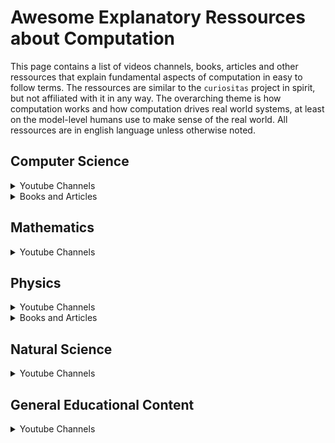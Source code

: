 # Awesome Explanatory Ressources about Computation

This page contains a list of videos channels, books, articles and other
ressources that explain fundamental aspects of computation in easy to follow
terms. The ressources are similar to the `curiositas` project in spirit, but
not affiliated with it in any way.
The overarching theme is how computation works and how computation drives real
world systems, at least on the model-level humans use to make sense of the real
world. All ressources are in english language unless otherwise noted.

## Computer Science

<details><summary>Youtube Channels</summary>
* 📹 [Computerphile](https://www.youtube.com/@Computerphile) - each video (series) takes a computer science topic and visually explains whats going on
* 📹 [LiveOverflow](https://www.youtube.com/@LiveOverflow) - IT security related demonstrations about exploits and vulnerabilities
* 📹 [Reducible](https://www.youtube.com/@Reducible) - algorithms and problem solving in computer science
</details>

<details><summary>Books and Articles</summary>
* 🕮  [The Art of Computer Programming (TAOCP)](https://www-cs-faculty.stanford.edu/~knuth/taocp.html) - monumental book series about computer science in general and massive fundus of algorithms and algorithmic thinking
* 🕮  [Elements of Programming](http://elementsofprogramming.com/) - book showing how the mathematical thinking of algebra translates to data structures and algorithms
* 🕮  [From Mathematics to Generic Programming](https://www.fm2gp.com/) - similar to `Elements of Programming` but a lighter read about the relationship of algebra and algorithms and data structures
</details>

## Mathematics

<details><summary>Youtube Channels</summary>
* 📹 [Numberphile](https://www.youtube.com/@numberphile) - each video (series) takes a mathematical topic and visually explains whats going on
* 📹 [3Blue1Brown](https://www.youtube.com/@3blue1brown) - provides visual proofs for the computational processes behind mathematical concepts
* 📹 [Mathologer](https://www.youtube.com/@Mathologer) - proofs and visualizations of diverse mathematical topics
</details>

## Physics

<details><summary>Youtube Channels</summary>
* 📹 [Urknall, Weltall und das Leben](https://www.youtube.com/@UrknallWeltallLeben) [German] - explanation of physics and astronomy at great depth using plain language
* 📹 [Videowissen](https://www.youtube.com/@videowissen) [German/English] - additional QA sessions and english talks of "Urknall, Weltall und das Leben" content
* 📹 [braintruffle](https://www.youtube.com/@braintruffle) - demonstrates fluid simulations
* 📹 [Dr. Jorge S. Diaz](https://www.youtube.com/@jkzero) - explains the thinking and experiments that lead to the current fundamental theories of physics
</details>

<details><summary>Books and Articles</summary>
* 🕮  [The Art of Computer Programming (TAOCP)](https://www-cs-faculty.stanford.edu/~knuth/taocp.html) - monumental book series about computer science in general and massive fundus of algorithms and algorithmic thinking
* 🗐 [Stephen Wolfram Writings](https://writings.stephenwolfram.com/) - articles of Stephen Wolfram about physics and computation
</details>

## Natural Science

<details><summary>Youtube Channels</summary>
* 📹 [Biology and Information Theory - Playlist of William Bialek Lectures](https://www.youtube.com/playlist?list=PLISEtDmihMo0ylXgJwoX5Hzj9PqFnYRFB) - William Bialek analyses biological systems under the lense of information theory
</details>

## General Educational Content

<details><summary>Youtube Channels</summary>
* 📹 [Veritasium](https://www.youtube.com/@veritasium) - provides entertaining explanations of mathematical and natural sciences phenomena
</details>
